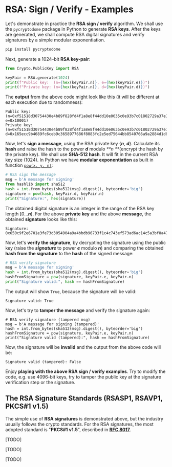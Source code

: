 # RSA: Sign / Verify - Examples

Let's demonstrate in practice the **RSA sign / verify** algorithm. We shall use the `pycryptodome` package in Python to generate **RSA keys**. After the keys are generated, we shall compute RSA digital signatures and verify signatures by a simple modular exponentiation.

```py
pip install pycryptodome
```

Next, generate a 1024-bit **RSA key-pair**:

```py
from Crypto.PublicKey import RSA

keyPair = RSA.generate(1024)
print(f"Public key:  (n={hex(keyPair.n)}, e={hex(keyPair.e)})")
print(f"Private key: (n={hex(keyPair.n)}, d={hex(keyPair.d)})")
```

The **output** from the above code might look like this \(it will be different at each execution due to randomness\):

```
Public key:  (n=0xf51518d30754430e4b89f828fd4f1a8e8f44dd10e0635c0e93b7c01802729a37e1dfc8848d7fbbdf2599830268d544c1ecab4f2b19b6164a4ac29c8b1a4ec6930047397d0bb93aa77ed0c2f5d5c90ff3d458755b2367b46cc5c0d83f8f8673ec85b0575b9d1cea2c35a0b881a6d007d95c1cc94892bec61c2e9ed1599c1e605f, e=0x10001)
Private key: (n=0xf51518d30754430e4b89f828fd4f1a8e8f44dd10e0635c0e93b7c01802729a37e1dfc8848d7fbbdf2599830268d544c1ecab4f2b19b6164a4ac29c8b1a4ec6930047397d0bb93aa77ed0c2f5d5c90ff3d458755b2367b46cc5c0d83f8f8673ec85b0575b9d1cea2c35a0b881a6d007d95c1cc94892bec61c2e9ed1599c1e605f, d=0x165ecc9b4689fc6ceb9c3658977686f8083fc2e5ed75644bb8540766a9a2884d1d82edac9bb5d312353e63e4ee68b913f264589f98833459a7a547e0b2900a33e71023c4dedb42875b2dfdf412881199a990dfb77c097ce71b9c8b8811480f1637b85900137231ab47a7e0cbecc0b011c2c341b6de2b2e9c24d455ccd1fc0c21)
```

Now, let's **sign a message**, using the RSA private key {_**n**_, _**d**_}. Calculate its **hash** and raise the hash to the power _**d**_ modulo _**n **_\(encrypt the hash by the private key\). We shall use **SHA-512 hash**. It will fit in the current RSA key size \(1024\). In Python we have **modular exponentiation** as built in function [`pow(x, y, n)`](https://docs.python.org/3/library/functions.html#pow):

```py
# RSA sign the message
msg = b'A message for signing'
from hashlib import sha512
hash = int.from_bytes(sha512(msg).digest(), byteorder='big')
signature = pow(hash, keyPair.d, keyPair.n)
print("Signature:", hex(signature))
```

The obtained digital signature is an integer in the range of the RSA key length \[0..._**n**_\). For the above **private key** and the above **message**, the obtained **signature** looks like this:

```
Signature: 0x650c9f2e6701e3fe73d3054904a9a4bbdb96733f1c4c743ef573ad6ac14c5a3bf8a4731f6e6276faea5247303677fb8dbdf24ff78e53c25052cdca87eecfee85476bcb8a05cb9a1efef7cb87dd68223e117ce800ac46177172544757a487be32f5ab8fe0879fa8add78be465ea8f8d5acf977e9f1ae36d4d47816ea6ed41372b
```

Now, let's **verify the signature**, by decrypting the signature using the public key \(raise the _**signature**_ to power _**e**_ modulo _**n**_\) and comparing the obtained **hash from the signature** to the **hash** of the signed message:

```py
# RSA verify signature
msg = b'A message for signing'
hash = int.from_bytes(sha512(msg).digest(), byteorder='big')
hashFromSignature = pow(signature, keyPair.e, keyPair.n)
print("Signature valid:", hash == hashFromSignature)
```

The output will show `True`, because the signature will be valid:

```
Signature valid: True
```

Now, let's try to **tamper the message** and verify the signature again:

```
# RSA verify signature (tampered msg)
msg = b'A message for signing (tampered)'
hash = int.from_bytes(sha512(msg).digest(), byteorder='big')
hashFromSignature = pow(signature, keyPair.e, keyPair.n)
print("Signature valid (tampered):", hash == hashFromSignature)
```

Now, the signature will be **invalid** and the output from the above code will be:

```
Signature valid (tampered): False
```

Enjoy **playing with the above RSA sign / verify examples**. Try to modify the code, e.g. use 4096-bit keys, try to tamper the public key at the signature verification step or the signature.

## The RSA Signature Standards \(RSASP1, RSAVP1, PKCS\#1 v1.5\)

The simple use of **RSA signatures** is demonstrated above, but the industry usually follows the crypto standards. For the RSA signatures, the most adopted standard is "**PKCS\#1 v1.5**", described in [**RFC 8017**](https://tools.ietf.org/html/rfc8017#page-15).



\[TODO\]

\[TODO\]

\[TODO\]





